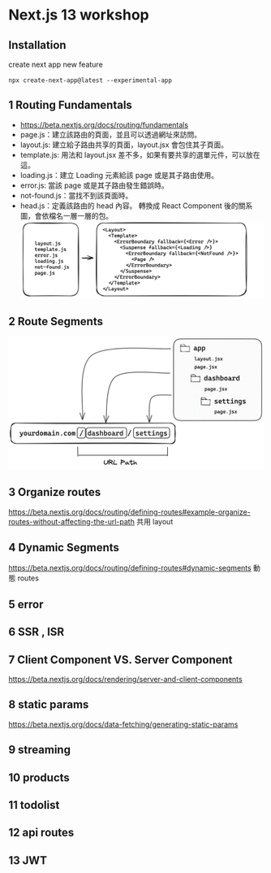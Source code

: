 # Next.js 13 workshop

## Installation
create next app new feature
```
npx create-next-app@latest --experimental-app
```

## 1 Routing Fundamentals
- https://beta.nextjs.org/docs/routing/fundamentals
- page.js：建立該路由的頁面，並且可以透過網址來訪問。
- layout.js: 建立給子路由共享的頁面，layout.jsx 會包住其子頁面。
- template.js: 用法和 layout.jsx 差不多，如果有要共享的選單元件，可以放在這。
- loading.js：建立 Loading 元素給該 page 或是其子路由使用。
- error.js: 當該 page 或是其子路由發生錯誤時。
- not-found.js：當找不到該頁面時。
- head.js：定義該路由的 head 內容。
轉換成 React Component 後的關系圖，會依檔名一層一層的包。
![app](assets/images/03.png)

## 2 Route Segments
![app](assets/images/04.png)


## 3  Organize routes
https://beta.nextjs.org/docs/routing/defining-routes#example-organize-routes-without-affecting-the-url-path
共用 layout

## 4 Dynamic Segments
https://beta.nextjs.org/docs/routing/defining-routes#dynamic-segments
動態 routes

## 5 error

## 6 SSR , ISR

## 7 Client Component VS. Server Component
https://beta.nextjs.org/docs/rendering/server-and-client-components

## 8 static params
https://beta.nextjs.org/docs/data-fetching/generating-static-params

## 9 streaming
## 10 products
## 11 todolist

## 12 api routes

## 13 JWT
